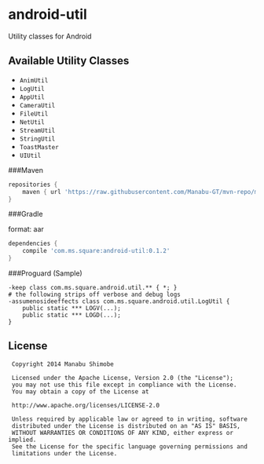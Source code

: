 # android-util

Utility classes for Android

## Available Utility Classes

* `AnimUtil`
* `LogUtil`
* `AppUtil`
* `CameraUtil`
* `FileUtil`
* `NetUtil`
* `StreamUtil`
* `StringUtil`
* `ToastMaster`
* `UIUtil`

###Maven

```groovy
repositories {
    maven { url 'https://raw.githubusercontent.com/Manabu-GT/mvn-repo/master/' }
}
```

###Gradle

format: aar

```groovy
dependencies {
    compile 'com.ms.square:android-util:0.1.2'
}
```

###Proguard (Sample)

```
-keep class com.ms.square.android.util.** { *; }
# the following strips off verbose and debug logs
-assumenosideeffects class com.ms.square.android.util.LogUtil {
    public static *** LOGV(...);
    public static *** LOGD(...);
}
```

## License

```
 Copyright 2014 Manabu Shimobe

 Licensed under the Apache License, Version 2.0 (the "License");
 you may not use this file except in compliance with the License.
 You may obtain a copy of the License at

 http://www.apache.org/licenses/LICENSE-2.0

 Unless required by applicable law or agreed to in writing, software
 distributed under the License is distributed on an "AS IS" BASIS,
 WITHOUT WARRANTIES OR CONDITIONS OF ANY KIND, either express or implied.
 See the License for the specific language governing permissions and
 limitations under the License.
```